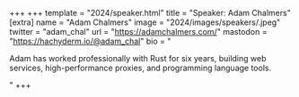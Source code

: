 +++
+++
template = "2024/speaker.html"
title = "Speaker: Adam Chalmers"
[extra]
  name = "Adam Chalmers"
  image = "2024/images/speakers/.jpeg"
  twitter = "adam_chal"
  url = "https://adamchalmers.com/"
  mastodon = "https://hachyderm.io/@adam_chal"
  bio = "<p>Adam has worked professionally with Rust for six years, building web services, high-performance proxies, and programming language tools.</p>"
+++
